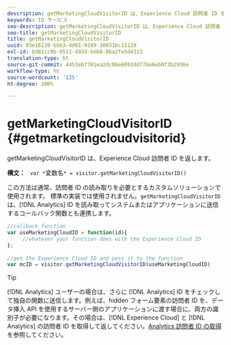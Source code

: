 ```yaml
---
description: getMarketingCloudVisitorID は、Experience Cloud 訪問者 ID を返します。
keywords: ID サービス
seo-description: getMarketingCloudVisitorID は、Experience Cloud 訪問者 ID を返します。
seo-title: getMarketingCloudVisitorID
title: getMarketingCloudVisitorID
uuid: 93e16220-b5b3-4d81-9189-30031bc15129
exl-id: bd81cc0b-0511-492d-beb8-8ba2fe5d4323
translation-type: ht
source-git-commit: 4453ebf701ea2dc06e6093dd77be6eb0f3b2936e
workflow-type: ht
source-wordcount: '125'
ht-degree: 100%

---
```


# getMarketingCloudVisitorID {#getmarketingcloudvisitorid}

getMarketingCloudVisitorID は、Experience Cloud 訪問者 ID を返します。

**構文：** ` var *`変数名`* = visitor.getMarketingCloudVisitorID()`

この方法は通常、訪問者 ID の読み取りを必要とするカスタムソリューションで使用されます。 標準の実装では使用されません。`getMarketingCloudVisitorID` は、[!DNL Analytics] ID を読み取ってシステムまたはアプリケーションに送信するコールバック関数とも連携します。

```js
//callback function 
var useMarketingCloudID = function(id){ 
     //whatever your function does with the Experience Cloud ID 
}; 
 
//get the Experience Cloud ID and pass it to the function 
var mcID = visitor.getMarketingCloudVisitorID(useMarketingCloudID)
```

>[!TIP]
>
>[!DNL Analytics] ユーザーの場合は、さらに [!DNL Analytics] ID をチェックして独自の関数に送信します。例えば、hidden フォーム要素の訪問者 ID を、データ挿入 API を使用するサーバー側のアプリケーションに渡す場合に、両方の識別子が必要になります。その場合は、[!DNL Experience Cloud] と [!DNL Analytics] の訪問者 ID を取得して返してください。[Analytics 訪問者 ID の取得](../../library/get-set/getanalyticsvisitorid.md)を参照してください。
